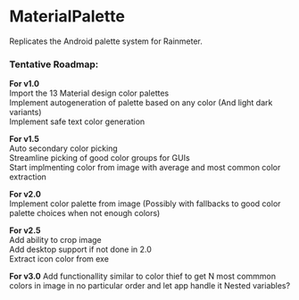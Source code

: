 # MaterialPalette
Replicates the Android palette system for Rainmeter.


### Tentative Roadmap:
**For v1.0**  
Import the 13 Material design color palettes  
Implement autogeneration of palette based on any color (And light dark variants)  
Implement safe text color generation  

**For v1.5**  
Auto secondary color picking  
Streamline picking of good color groups for GUIs  
Start implmenting color from image with average and most common color extraction  

**For v2.0**  
Implement color palette from image (Possibly with fallbacks to good color palette choices when not enough colors)  

**For v2.5**  
Add ability to crop image  
Add desktop support if not done in 2.0  
Extract icon color from exe  

**For v3.0**
Add functionallity similar to color thief to get N most commmon colors in image in no particular order and let app handle it
Nested variables?
